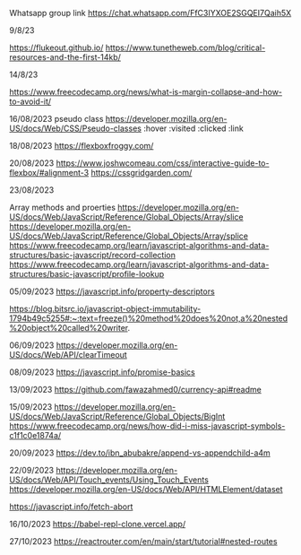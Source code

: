 Whatsapp group link 
https://chat.whatsapp.com/FfC3IYXOE2SGQEI7Qaih5X

9/8/23

https://flukeout.github.io/
https://www.tunetheweb.com/blog/critical-resources-and-the-first-14kb/

14/8/23

https://www.freecodecamp.org/news/what-is-margin-collapse-and-how-to-avoid-it/


16/08/2023
pseudo class
https://developer.mozilla.org/en-US/docs/Web/CSS/Pseudo-classes
:hover :visited :clicked :link

18/08/2023
https://flexboxfroggy.com/

20/08/2023
https://www.joshwcomeau.com/css/interactive-guide-to-flexbox/#alignment-3
https://cssgridgarden.com/

23/08/2023

Array methods and proerties
https://developer.mozilla.org/en-US/docs/Web/JavaScript/Reference/Global_Objects/Array/slice
https://developer.mozilla.org/en-US/docs/Web/JavaScript/Reference/Global_Objects/Array/splice
https://www.freecodecamp.org/learn/javascript-algorithms-and-data-structures/basic-javascript/record-collection
https://www.freecodecamp.org/learn/javascript-algorithms-and-data-structures/basic-javascript/profile-lookup

05/09/2023
https://javascript.info/property-descriptors

https://blog.bitsrc.io/javascript-object-immutability-1794b49c5255#:~:text=freeze()%20method%20does%20not,a%20nested%20object%20called%20writer.

06/09/2023
https://developer.mozilla.org/en-US/docs/Web/API/clearTimeout

08/09/2023
https://javascript.info/promise-basics


13/09/2023
https://github.com/fawazahmed0/currency-api#readme

15/09/2023
https://developer.mozilla.org/en-US/docs/Web/JavaScript/Reference/Global_Objects/BigInt
https://www.freecodecamp.org/news/how-did-i-miss-javascript-symbols-c1f1c0e1874a/

20/09/2023
https://dev.to/ibn_abubakre/append-vs-appendchild-a4m

22/09/2023
https://developer.mozilla.org/en-US/docs/Web/API/Touch_events/Using_Touch_Events
https://developer.mozilla.org/en-US/docs/Web/API/HTMLElement/dataset

https://javascript.info/fetch-abort

16/10/2023
https://babel-repl-clone.vercel.app/ 

27/10/2023
https://reactrouter.com/en/main/start/tutorial#nested-routes
